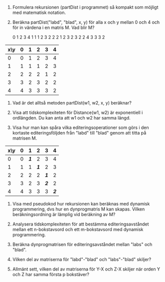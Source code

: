 1. Formulera rekursionen (partDist i programmet) så kompakt som möjligt med matematisk notation.

2. Beräkna partDist("labd", "blad", x, y) för alla x och y mellan 0 och 4 och för in värdena i en matris M. Vad blir M?

   0 1 2 3 4 1 1 1 2 3 2 2 2 1 2 3 2 3 2 2 4 3 3 3 2

| x\y | 0   | 1   | 2   | 3   | 4   |
| --- | --- | --- | --- | --- | --- |
| 0   | 0   | 1   | 2   | 3   | 4   |
| 1   | 1   | 1   | 1   | 2   | 3   |
| 2   | 2   | 2   | 2   | 1   | 2   |
| 3   | 3   | 2   | 3   | 2   | 2   |
| 4   | 4   | 3   | 3   | 3   | 2   |

1. Vad är det alltså metoden partDist(w1, w2, x, y) beräknar?

2. Visa att tidskomplexiteten för Distance(w1, w2) är exponentiell i ordlängden. Du kan anta att w1 och w2 har samma längd.

3. Visa hur man kan spåra vilka editeringsoperationer som görs i den kortaste editeringsföljden från "labd" till "blad" genom att titta på matrisen M.

| x\y | 0   | 1       | 2       | 3       | 4       |
| --- | --- | ------- | ------- | ------- | ------- |
| 0   | 0   | **_1_** | 2       | 3       | 4       |
| 1   | 1   | 1       | **_1_** | 2       | 3       |
| 2   | 2   | 2       | 2       | **_1_** | 2       |
| 3   | 3   | 2       | 3       | **_2_** | 2       |
| 4   | 4   | 3       | 3       | 3       | **_2_** |

1. Visa med pseudokod hur rekursionen kan beräknas med dynamisk programmering, dvs hur en dynprogmatris M kan skapas. Vilken beräkningsordning är lämplig vid beräkning av M?

2. Analysera tidskomplexiteten för att bestämma editeringsavståndet mellan ett n-bokstavsord och ett m-bokstavsord med dynamisk programmering.

3. Beräkna dynprogmatrisen för editeringsavståndet mellan "labs" och "blad".

4. Vilken del av matriserna för "labd"-"blad" och "labs"-"blad" skiljer?

5. Allmänt sett, vilken del av matriserna för Y-X och Z-X skiljer när orden Y och Z har samma första p bokstäver?

```

```
